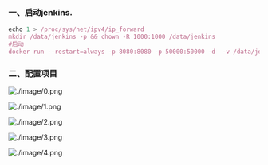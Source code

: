### 一、启动jenkins.

```javascript
echo 1 > /proc/sys/net/ipv4/ip_forward
mkdir /data/jenkins -p && chown -R 1000:1000 /data/jenkins
#启动
docker run --restart=always -p 8080:8080 -p 50000:50000 -d  -v /data/jenkins:/var/jenkins_home -e JAVA_OPTS=-Duser.timezone=Asia/Shanghai --name jenkins jenkins/jenkins:lts
```

### 二、配置项目

![./image/0.png]()

![./image/1.png](C:\Users\Administrator\Desktop\jenkins\image\1.png)

![./image/2.png](C:\Users\Administrator\Desktop\jenkins\image\2.png)

![./image/3.png](C:\Users\Administrator\Desktop\jenkins\image\3.png)

![./image/4.png](C:\Users\Administrator\Desktop\jenkins\image\4.png)
